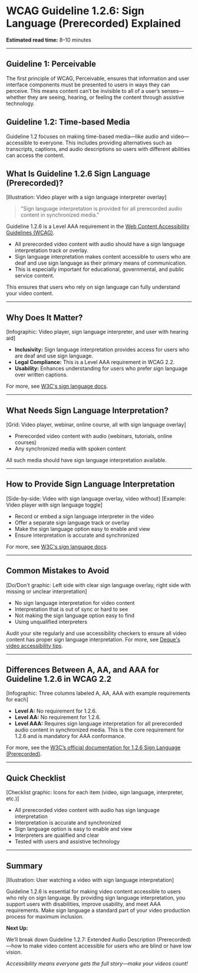 <!--
title: WCAG Guideline 1.2.6: Sign Language (Prerecorded) Explained
series: Making the Web Accessible for All
description: A practical guide to WCAG Guideline 1.2.6 (Sign Language, Prerecorded)—what it means, why it matters, and how to make video content accessible with sign language interpretation.
keywords: wcag 1.2.6, sign language, video accessibility, web standards, digital inclusion, ASL, BSL
image: wcag-1-2-6-sign-language-prerecorded.png
imageAlt: Illustration of a video player with a sign language interpreter overlay
-->

# **WCAG Guideline 1.2.6: Sign Language (Prerecorded) Explained**

**Estimated read time:** 8–10 minutes

---

## **Guideline 1: Perceivable**

The first principle of WCAG, Perceivable, ensures that information and user interface components must be presented to users in ways they can perceive. This means content can’t be invisible to all of a user’s senses—whether they are seeing, hearing, or feeling the content through assistive technology.

## **Guideline 1.2: Time-based Media**

Guideline 1.2 focuses on making time-based media—like audio and video—accessible to everyone. This includes providing alternatives such as transcripts, captions, and audio descriptions so users with different abilities can access the content.

## **What Is Guideline 1.2.6 Sign Language (Prerecorded)?**

[Illustration: Video player with a sign language interpreter overlay]

> "Sign language interpretation is provided for all prerecorded audio content in synchronized media."

Guideline 1.2.6 is a Level AAA requirement in the [Web Content Accessibility Guidelines (WCAG)](https://www.w3.org/WAI/WCAG22/quickref/#sign-language-prerecorded).

- All prerecorded video content with audio should have a sign language interpretation track or overlay.
- Sign language interpretation makes content accessible to users who are deaf and use sign language as their primary means of communication.
- This is especially important for educational, governmental, and public service content.

This ensures that users who rely on sign language can fully understand your video content.

---

## **Why Does It Matter?**

[Infographic: Video player, sign language interpreter, and user with hearing aid]

- **Inclusivity:** Sign language interpretation provides access for users who are deaf and use sign language.
- **Legal Compliance:** This is a Level AAA requirement in WCAG 2.2.
- **Usability:** Enhances understanding for users who prefer sign language over written captions.

For more, see [W3C's sign language docs](https://www.w3.org/WAI/WCAG22/Understanding/sign-language-prerecorded.html).

---

## **What Needs Sign Language Interpretation?**

[Grid: Video player, webinar, online course, all with sign language overlay]

- Prerecorded video content with audio (webinars, tutorials, online courses)
- Any synchronized media with spoken content

All such media should have sign language interpretation available.

---

## **How to Provide Sign Language Interpretation**

[Side-by-side: Video with sign language overlay, video without]
[Example: Video player with sign language toggle]

- Record or embed a sign language interpreter in the video
- Offer a separate sign language track or overlay
- Make the sign language option easy to enable and view
- Ensure interpretation is accurate and synchronized

For more, see [W3C's sign language docs](https://www.w3.org/WAI/WCAG22/Understanding/sign-language-prerecorded.html).

---

## **Common Mistakes to Avoid**

[Do/Don't graphic: Left side with clear sign language overlay, right side with missing or unclear interpretation]

- No sign language interpretation for video content
- Interpretation that is out of sync or hard to see
- Not making the sign language option easy to find
- Using unqualified interpreters

Audit your site regularly and use accessibility checkers to ensure all video content has proper sign language interpretation. For more, see [Deque's video accessibility tips](https://www.deque.com/blog/video-accessibility-tips/).

---

## **Differences Between A, AA, and AAA for Guideline 1.2.6 in WCAG 2.2**

[Infographic: Three columns labeled A, AA, AAA with example requirements for each]

- **Level A:** No requirement for 1.2.6.
- **Level AA:** No requirement for 1.2.6.
- **Level AAA:** Requires sign language interpretation for all prerecorded audio content in synchronized media. This is the core requirement for 1.2.6 and is mandatory for AAA conformance.

For more, see the [W3C’s official documentation for 1.2.6 Sign Language (Prerecorded)](https://www.w3.org/WAI/WCAG22/Understanding/sign-language-prerecorded.html).

---

## **Quick Checklist**

[Checklist graphic: Icons for each item (video, sign language, interpreter, etc.)]

- All prerecorded video content with audio has sign language interpretation
- Interpretation is accurate and synchronized
- Sign language option is easy to enable and view
- Interpreters are qualified and clear
- Tested with users and assistive technology

---

## **Summary**

[Illustration: User watching a video with sign language interpretation]

Guideline 1.2.6 is essential for making video content accessible to users who rely on sign language. By providing sign language interpretation, you support users with disabilities, improve usability, and meet AAA requirements. Make sign language a standard part of your video production process for maximum inclusion.

**Next Up:**

We’ll break down Guideline 1.2.7: Extended Audio Description (Prerecorded)—how to make video content accessible for users who are blind or have low vision.

*Accessibility means everyone gets the full story—make your videos count!*
